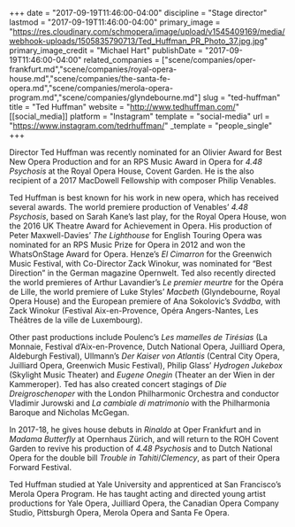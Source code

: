 +++
date = "2017-09-19T11:46:00-04:00"
discipline = "Stage director"
lastmod = "2017-09-19T11:46:00-04:00"
primary_image = "https://res.cloudinary.com/schmopera/image/upload/v1545409169/media/webhook-uploads/1505835790713/Ted_Huffman_PR_Photo_37.jpg.jpg"
primary_image_credit = "Michael Hart"
publishDate = "2017-09-19T11:46:00-04:00"
related_companies = ["scene/companies/oper-frankfurt.md","scene/companies/royal-opera-house.md","scene/companies/the-santa-fe-opera.md","scene/companies/merola-opera-program.md","scene/companies/glyndebourne.md"]
slug = "ted-huffman"
title = "Ted Huffman"
website = "http://www.tedhuffman.com/"
[[social_media]]
platform = "Instagram"
template = "social-media"
url = "https://www.instagram.com/tedrhuffman/"
_template = "people_single"
+++

Director Ted Huffman was recently nominated for an Olivier Award for Best New Opera Production and for an RPS Music Award in Opera for *4.48 Psychosis* at the Royal Opera House, Covent Garden. He is the also recipient of a 2017 MacDowell Fellowship with composer Philip Venables.

Ted Huffman is best known for his work in new opera, which has received several awards. The world premiere production of Venables’ *4.48 Psychosis*, based on Sarah Kane’s last play, for the Royal Opera House, won the 2016 UK Theatre Award for Achievement in Opera. His production of Peter Maxwell-Davies’ *The Lighthouse* for English Touring Opera was nominated for an RPS Music Prize for Opera in 2012 and won the WhatsOnStage Award for Opera. Henze’s *El Cimarron* for the Greenwich Music Festival, with Co-Director Zack Winokur, was nominated for “Best Direction” in the German magazine Opernwelt. Ted also recently directed the world premieres of Arthur Lavandier’s *Le premier meurtre* for the Opéra de Lille, the world premiere of Luke Styles’ *Macbeth* (Glyndebourne, Royal Opera House) and the European premiere of Ana Sokolovic’s *Svádba*, with Zack Winokur (Festival Aix-en-Provence, Opéra Angers-Nantes, Les Théâtres de la ville de Luxembourg).

Other past productions include Poulenc’s *Les mamelles de Tirésias* (La Monnaie, Festival d’Aix-en-Provence, Dutch National Opera, Juilliard Opera, Aldeburgh Festival), Ullmann’s *Der Kaiser von Atlantis* (Central City Opera, Juilliard Opera, Greenwich Music Festival), Philip Glass’ *Hydrogen Jukebox* (Skylight Music Theater) and *Eugene Onegin* (Theater an der Wien in der Kammeroper). Ted has also created concert stagings of *Die Dreigroschenoper* with the London Philharmonic Orchestra and conductor Vladimir Jurowski and *La cambiale di matrimonio* with the Philharmonia Baroque and Nicholas McGegan.

In 2017-18, he gives house debuts in *Rinaldo* at Oper Frankfurt and in *Madama Butterfly* at Opernhaus Zürich, and will return to the ROH Covent Garden to revive his production of *4.48 Psychosis* and to Dutch National Opera for the double bill *Trouble in Tahiti*/*Clemency*, as part of their Opera Forward Festival.

Ted Huffman studied at Yale University and apprenticed at San Francisco’s Merola Opera Program. He has taught acting and directed young artist productions for Yale Opera, Juilliard Opera, the Canadian Opera Company Studio, Pittsburgh Opera, Merola Opera and Santa Fe Opera.
